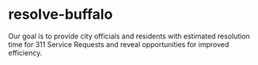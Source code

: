 # resolve-buffalo

Our goal is to provide city officials and residents with estimated resolution time for 311 Service Requests and reveal opportunities for improved efficiency.